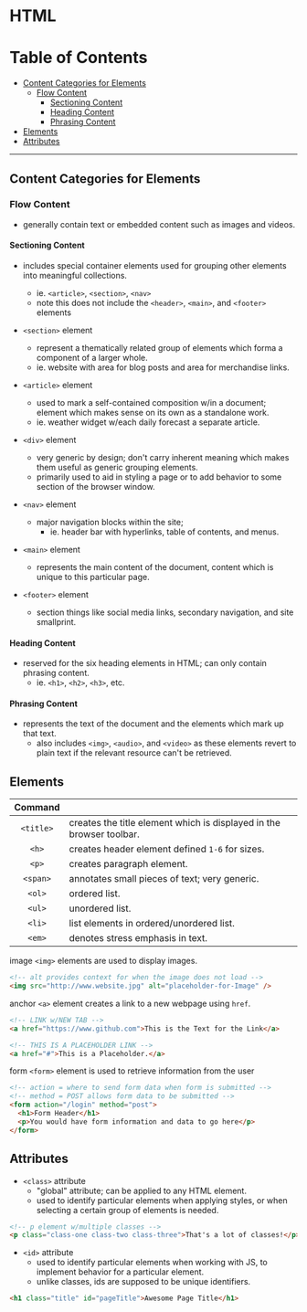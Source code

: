 # HTML <!-- omit in toc -->

# Table of Contents <!-- omit in toc -->

- [Content Categories for Elements](#content-categories-for-elements)
  - [Flow Content](#flow-content)
    - [Sectioning Content](#sectioning-content)
    - [Heading Content](#heading-content)
    - [Phrasing Content](#phrasing-content)
- [Elements](#elements)
- [Attributes](#attributes)

---

## Content Categories for Elements

### Flow Content

- generally contain text or embedded content such as images and videos.

#### Sectioning Content

- includes special container elements used for grouping other elements into meaningful collections.

  - ie. `<article>`, `<section>`, `<nav>`
  - note this does not include the `<header>`, `<main>`, and `<footer>` elements

- `<section>` element
  - represent a thematically related group of elements which forma a component of a larger whole.
  - ie. website with area for blog posts and area for merchandise links.
- `<article>` element
  - used to mark a self-contained composition w/in a document; element which makes sense on its own as a standalone work.
  - ie. weather widget w/each daily forecast a separate article.
- `<div>` element
  - very generic by design; don't carry inherent meaning which makes them useful as generic grouping elements.
  - primarily used to aid in styling a page or to add behavior to some section of the browser window.
- `<nav>` element
  - major navigation blocks within the site;
    - ie. header bar with hyperlinks, table of contents, and menus.
- `<main>` element
  - represents the main content of the document, content which is unique to this particular page.
- `<footer>` element
  - section things like social media links, secondary navigation, and site smallprint.

#### Heading Content

- reserved for the six heading elements in HTML; can only contain phrasing content.
  - ie. `<h1>`, `<h2>`, `<h3>`, etc.

#### Phrasing Content

- represents the text of the document and the elements which mark up that text.
  - also includes `<img>`, `<audio>`, and `<video>` as these elements revert to plain text if the relevant resource can't be retrieved.

## Elements

|  Command  |                                                                      |
| :-------: | -------------------------------------------------------------------- |
| `<title>` | creates the title element which is displayed in the browser toolbar. |
|   `<h>`   | creates header element defined `1-6` for sizes.                      |
|   `<p>`   | creates paragraph element.                                           |
| `<span>`  | annotates small pieces of text; very generic.                        |
|  `<ol>`   | ordered list.                                                        |
|  `<ul>`   | unordered list.                                                      |
|  `<li>`   | list elements in ordered/unordered list.                             |
|  `<em>`   | denotes stress emphasis in text.                                     |

image `<img>` elements are used to display images.

```html
<!-- alt provides context for when the image does not load -->
<img src="http://www.website.jpg" alt="placeholder-for-Image" />
```

anchor `<a>` element creates a link to a new webpage using `href`.

```html
<!-- LINK w/NEW TAB -->
<a href="https://www.github.com">This is the Text for the Link</a>

<!-- THIS IS A PLACEHOLDER LINK -->
<a href="#">This is a Placeholder.</a>
```

form `<form>` element is used to retrieve information from the user

```html
<!-- action = where to send form data when form is submitted -->
<!-- method = POST allows form data to be submitted -->
<form action="/login" method="post">
  <h1>Form Header</h1>
  <p>You would have form information and data to go here</p>
</form>
```

## Attributes

- `<class>` attribute
  - "global" attribute; can be applied to any HTML element.
  - used to identify particular elements when applying styles, or when selecting a certain group of elements is needed.

```html
<!-- p element w/multiple classes -->
<p class="class-one class-two class-three">That's a lot of classes!</p>
```

- `<id>` attribute
  - used to identify particular elements when working with JS, to implement behavior for a particular element.
  - unlike classes, ids are supposed to be unique identifiers.

```html
<h1 class="title" id="pageTitle">Awesome Page Title</h1>
```
